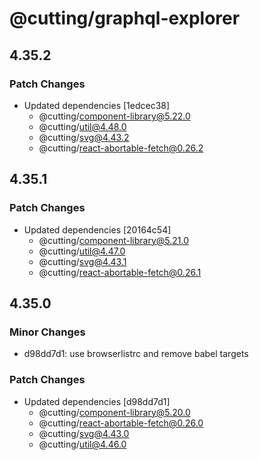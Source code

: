 # @cutting/graphql-explorer

## 4.35.2

### Patch Changes

- Updated dependencies [1edcec38]
  - @cutting/component-library@5.22.0
  - @cutting/util@4.48.0
  - @cutting/svg@4.43.2
  - @cutting/react-abortable-fetch@0.26.2

## 4.35.1

### Patch Changes

- Updated dependencies [20164c54]
  - @cutting/component-library@5.21.0
  - @cutting/util@4.47.0
  - @cutting/svg@4.43.1
  - @cutting/react-abortable-fetch@0.26.1

## 4.35.0

### Minor Changes

- d98dd7d1: use browserlistrc and remove babel targets

### Patch Changes

- Updated dependencies [d98dd7d1]
  - @cutting/component-library@5.20.0
  - @cutting/react-abortable-fetch@0.26.0
  - @cutting/svg@4.43.0
  - @cutting/util@4.46.0
